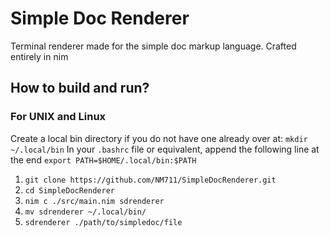 # Simple Doc Renderer

Terminal renderer made for the simple doc markup language. Crafted entirely in nim

## How to build and run?

### For UNIX and Linux

Create a local bin directory if you do not have one already over at: `mkdir ~/.local/bin`
In your `.bashrc` file or equivalent, append the following line at the end `export PATH=$HOME/.local/bin:$PATH`

1. `git clone https://github.com/NM711/SimpleDocRenderer.git`
2. `cd SimpleDocRenderer`
3. `nim c ./src/main.nim sdrenderer`
4. `mv sdrenderer ~/.local/bin/`
5. `sdrenderer ./path/to/simpledoc/file`
